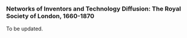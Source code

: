 ### Networks of Inventors and Technology Diffusion: The Royal Society of London, 1660-1870
To be updated.

